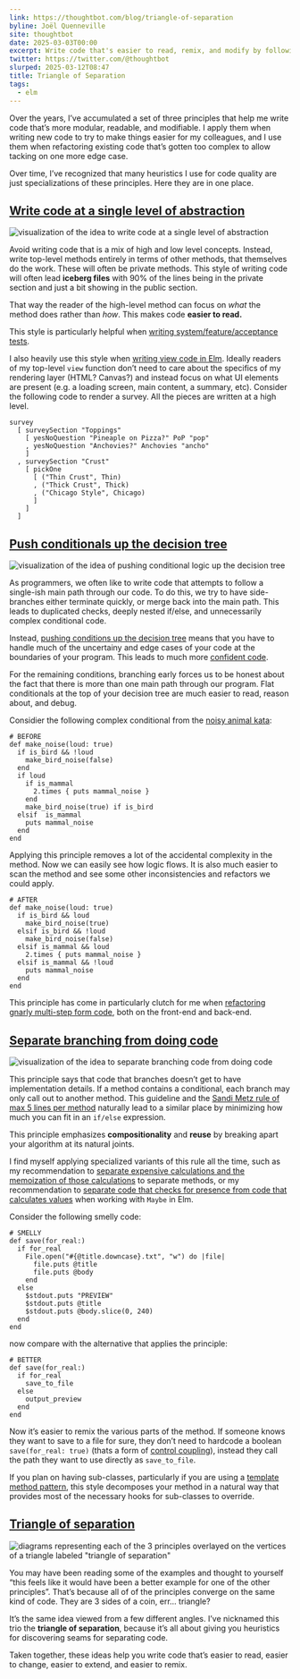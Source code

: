 ```yaml
---
link: https://thoughtbot.com/blog/triangle-of-separation
byline: Joël Quenneville
site: thoughtbot
date: 2025-03-03T00:00
excerpt: Write code that's easier to read, remix, and modify by following this trio of principles.
twitter: https://twitter.com/@thoughtbot
slurped: 2025-03-12T08:47
title: Triangle of Separation
tags:
  - elm
---
```


Over the years, I’ve accumulated a set of three principles that help me write code that’s more modular, readable, and modifiable. I apply them when writing new code to try to make things easier for my colleagues, and I use them when refactoring existing code that’s gotten too complex to allow tacking on one more edge case.

Over time, I’ve recognized that many heuristics I use for code quality are just specializations of these principles. Here they are in one place.

## [Write code at a single level of abstraction](https://thoughtbot.com/blog/triangle-of-separation#write-code-at-a-single-level-of-abstraction)

![visualization of the idea to write code at a single level of abstraction](https://images.thoughtbot.com/1455lyuiw3ha5s7c82qyvrilxoco_single-level-abstraction.png)

Avoid writing code that is a mix of high and low level concepts. Instead, write top-level methods entirely in terms of other methods, that themselves do the work. These will often be private methods. This style of writing code will often lead **iceberg files** with 90% of the lines being in the private section and just a bit showing in the public section.

That way the reader of the high-level method can focus on _what_ the method does rather than _how_. This makes code **easier to read.**

This style is particularly helpful when [writing system/feature/acceptance tests](https://thoughtbot.com/blog/acceptance-tests-at-a-single-level-of-abstraction).

I also heavily use this style when [writing view code in Elm](https://github.com/JoelQ/ecosystem/blob/7f79ccb17b8ca6fedaaed23aaf5e1c79461aad70/src/Main.elm#L513-L864). Ideally readers of my top-level `view` function don’t need to care about the specifics of my rendering layer (HTML? Canvas?) and instead focus on what UI elements are present (e.g. a loading screen, main content, a summary, etc). Consider the following code to render a survey. All the pieces are written at a high level.

```
survey
  [ surveySection "Toppings"
    [ yesNoQuestion "Pineaple on Pizza?" PoP "pop"
    , yesNoQuestion "Anchovies?" Anchovies "ancho"
    ]
  , surveySection "Crust"
    [ pickOne
      [ ("Thin Crust", Thin)
      , ("Thick Crust", Thick)
      , ("Chicago Style", Chicago)
      ]
    ]
  ]
```

## [Push conditionals up the decision tree](https://thoughtbot.com/blog/triangle-of-separation#push-conditionals-up-the-decision-tree)

![visualization of the idea of pushing conditional logic up the decision tree](https://images.thoughtbot.com/09iww53aycr32qhcw61oztywmv73_push-conditions-up.png)

As programmers, we often like to write code that attempts to follow a single-ish main path through our code. To do this, we try to have side-branches either terminate quickly, or merge back into the main path. This leads to duplicated checks, deeply nested if/else, and unnecessarily complex conditional code.

Instead, [pushing conditions up the decision tree](https://matklad.github.io/2023/11/15/push-ifs-up-and-fors-down.html) means that you have to handle much of the uncertainy and edge cases of your code at the boundaries of your program. This leads to much more [confident code](https://www.youtube.com/watch?v=T8J0j2xJFgQ).

For the remaining conditions, branching early forces us to be honest about the fact that there is more than one main path through our program. Flat conditionals at the top of your decision tree are much easier to read, reason about, and debug.

Considier the following complex conditional from the [noisy animal kata](https://github.com/thoughtbot/noisy-animals-kata):

```
# BEFORE
def make_noise(loud: true)
  if is_bird && !loud
    make_bird_noise(false)
  end
  if loud
    if is_mammal
      2.times { puts mammal_noise }
    end
    make_bird_noise(true) if is_bird
  elsif  is_mammal
    puts mammal_noise
  end
end
```

Applying this principle removes a lot of the accidental complexity in the method. Now we can easily see how logic flows. It is also much easier to scan the method and see some other inconsistencies and refactors we could apply.

```
# AFTER
def make_noise(loud: true)
  if is_bird && loud
    make_bird_noise(true)
  elsif is_bird && !loud
    make_bird_noise(false)
  elsif is_mammal && loud
    2.times { puts mammal_noise }
  elsif is_mammal && !loud
    puts mammal_noise
  end
end
```

This principle has come in particularly clutch for me when [refactoring gnarly multi-step form code](https://thoughtbot.com/blog/structuring-conditionals-in-a-wizard), both on the front-end and back-end.

## [Separate branching from doing code](https://thoughtbot.com/blog/triangle-of-separation#separate-branching-from-doing-code)

![visualization of the idea to separate branching code from doing code](https://images.thoughtbot.com/5o3w22bsvr8mipaoubbyikvzwedu_separate-branching-logic.png)

This principle says that code that branches doesn’t get to have implementation details. If a method contains a conditional, each branch may only call out to another method. This guideline and the [Sandi Metz rule of max 5 lines per method](https://thoughtbot.com/blog/sandi-metz-rules-for-developers#five-lines-per-method) naturally lead to a similar place by minimizing how much you can fit in an `if/else` expression.

This principle emphasizes **compositionality** and **reuse** by breaking apart your algorithm at its natural joints.

I find myself applying specialized variants of this rule all the time, such as my recommendation to [separate expensive calculations and the memoization of those calculations](https://thoughtbot.com/blog/ruby-memoization-and-alternatives#separate-caching-and-calculation) to separate methods, or my recommendation to [separate code that checks for presence from code that calculates values](https://thoughtbot.com/blog/problem-solving-with-maybe#extracting-functions) when working with `Maybe` in Elm.

Consider the following smelly code:

```
# SMELLY
def save(for_real:)
  if for_real
    File.open("#{@title.downcase}.txt", "w") do |file|
      file.puts @title
      file.puts @body
    end
  else
    $stdout.puts "PREVIEW"
    $stdout.puts @title
    $stdout.puts @body.slice(0, 240)
  end
end
```

now compare with the alternative that applies the principle:

```
# BETTER
def save(for_real:)
  if for_real
    save_to_file
  else
    output_preview
  end
end
```

Now it’s easier to remix the various parts of the method. If someone knows they want to save to a file for sure, they don’t need to hardcode a boolean `save(for_real: true)` (thats a form of [control coupling](https://thoughtbot.com/blog/types-of-coupling#control-coupling)), instead they call the path they want to use directly as `save_to_file`.

If you plan on having sub-classes, particularly if you are using a [template method pattern](https://refactoring.guru/design-patterns/template-method), this style decomposes your method in a natural way that provides most of the necessary hooks for sub-classes to override.

## [Triangle of separation](https://thoughtbot.com/blog/triangle-of-separation#triangle-of-separation)

![diagrams representing each of the 3 principles overlayed on the vertices of a triangle labeled "triangle of separation"](https://images.thoughtbot.com/6400cj233tculk1epho0zbu0r00h_triangle-of-separation.png)

You may have been reading some of the examples and thought to yourself “this feels like it would have been a better example for one of the other principles”. That’s because all of of the principles converge on the same kind of code. They are 3 sides of a coin, err… triangle?

It’s the same idea viewed from a few different angles. I’ve nicknamed this trio the **triangle of separation**, because it’s all about giving you heuristics for discovering seams for separating code.

Taken together, these ideas help you write code that’s easier to read, easier to change, easier to extend, and easier to remix.